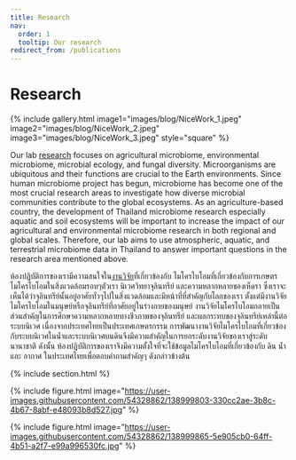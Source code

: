 ```yaml
---
title: Research
nav:
  order: 1
  tooltip: Our research
redirect_from: /publications
---
```


# <i class="fas fa-microscope"></i>Research

{%
  include gallery.html
  image1="images/blog/NiceWork_1.jpeg"
  image2="images/blog/NiceWork_2.jpeg"
  image3="images/blog/NiceWork_3.jpeg"
  style="square"
%}

Our lab [research](/research) focuses on agricultural microbiome, environmental microbiome, microbial ecology, and fungal diversity. Microorganisms are ubiquitous and their functions are crucial to the Earth environments. Since human microbiome project has begun, microbiome has become one of the most crucial research areas to investigate how diverse microbial communities contribute to the global ecosystems. As an agriculture-based country, the development of Thailand microbiome research especially aquatic and soil ecosystems will be important to increase the impact of our agricultural and environmental microbiome research in both regional and global scales. Therefore, our lab aims to use atmospheric, aquatic, and terrestrial microbiome data in Thailand to answer important questions in the research area mentioned above.

ห้องปฏิบัติการของเรามีความสนใจใน[งานวิจัย](/research)ที่เกี่ยวข้องกับ ไมโครไบโอมที่เกี่ยวข้องกับการเกษตร ไมโครไบโอมในสิ่งแวดล้อมรอบๆตัวเรา นิเวศวิทยาจุลินทรีย์ และความหลากหลายของเห็ดรา ซึ่งเราจะเห็นได้ว่าจุลินทรีย์นั้นอยู่อาศัยทั่วๆไปในสิ่งแวดล้อมและมีหน้าที่ที่สำคัญกับโลกของเรา ตั้งแต่มีงานวิจัยไมโครไบโอมในมนุษย์หรือจุลินทรีย์ที่อาศัยอยู่ในร่างกายของมนุษย์ งานวิจัยไมโครไบโอมกลายเป็นส่วนสำคัญในการศึกษาความหลากหลายทางชีวภาพของจุลินทรีย์ และผลกระทบของจุลินทรีย์เหล่านี้ต่อระบบนิเวศ เนื่องจากประเทศไทยเป็นประเทศเกษตรกรรม การพัฒนางานวิจัยไมโครไบโอมที่เกี่ยวข้องกับระบบนิเวศในน้ำและระบบนิเวศบนดินจึงมีความสำคัญในการยกระดับงานวิจัยของเราสู่ระดับนานาชาติ ดังนั้น ห้องปฏิบัติการของเราจึงมีความตั้งใจที่จะใช้ข้อมูลไมโครไบโอมที่เกี่ยวข้องกับ ดิน น้ำ และ อากาศ ในประเทศไทยเพื่อตอบคำถามสำคัญๆ ดังกล่าวข้างต้น

{% include section.html %}

{% include figure.html image="https://user-images.githubusercontent.com/54328862/138999803-330cc2ae-3b8c-4b67-8abf-e48093b8d527.jpg" %}

{% include figure.html image="https://user-images.githubusercontent.com/54328862/138999865-5e905cb0-64ff-4b51-a2f7-e99a996530fc.jpg" %}
